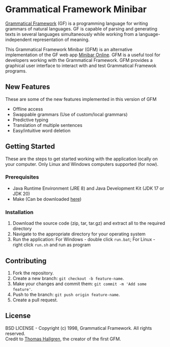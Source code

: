 # Grammatical Framework Minibar

[Grammatical Framework](https://www.grammaticalframework.org/) (GF) is a programming language for writing grammars of
natural languages.
GF is capable of parsing and generating texts in several languages simultaneously while working from a
language-independent representation of meaning.

This Grammatical Framework Minibar (GFM) is an alternative implementation of the GF web
app [Minibar Online](https://cloud.grammaticalframework.org/minibar/minibar.html).
GFM is a useful tool for developers working with the Grammatical Framework. GFM provides a graphical user
interface to interact with and test Grammatical Framewok programs.

## New Features

These are some of the new features implemented in this version of GFM

- Offline access
- Swappable grammars (Use of custom/local grammars)
- Predictive typing
- Translation of multiple sentences
- Easy/intuitive word deletion

## Getting Started

These are the steps to get started working with the application locally on your computer. Only Linux and Windows
computers
supported (for now).

### Prerequisites

- Java Runtime Environment (JRE 8) and Java Development Kit (JDK 17 or JDK 20)
- Make (Can be downloaded [here](https://www.gnu.org/software/make/))

### Installation

1. Download the source code (zip, tar, tar.gz) and extract all to the required directory
2. Navigate to the appropriate directory for your operating system
3. Run the application: For Windows - double click `run.bat`; For Linux - right click `run.sh` and run as program

## Contributing

1. Fork the repository.
2. Create a new branch: `git checkout -b feature-name`.
3. Make your changes and commit them: `git commit -m 'Add some feature'`.
4. Push to the branch: `git push origin feature-name`.
5. Create a pull request.

## License

BSD LICENSE - Copyright (c) 1998, Grammatical Framework. All rights reserved.\
Credit to [Thomas Hallgren](https://cth.altocumulus.org/~hallgren/), the creator of the first GFM.
